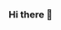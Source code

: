 ### Hi there 👋

<!--
**2flakez/2flakez** is a ✨ _special_ ✨ repository because its `README.md` (this file) appears on your GitHub profile.

Bad Programmer
